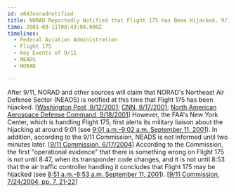 ```yaml
---
id: a843noradnotified
title: NORAD Reportedly Notified that Flight 175 Has Been Hijacked, 9/11 Commission Will Dispute This
time: 2001-09-11T08:43:00.000Z
timelines:
  - Federal Aviation Administration
  - Flight 175
  - Key Events of 9/11
  - NEADS
  - NORAD

---
```


After 9/11, NORAD and other sources will claim that NORAD's Northeast Air Defense Sector (NEADS) is notified at this time that Flight 175 has been hijacked. [[Washington Post, 9/12/2001][1]; [CNN, 9/17/2001][2]; [North American Aerospace Defense Command, 9/18/2001][3]] However, the FAA's New York Center, which is handling Flight 175, first alerts its military liaison about the hijacking at around 9:01 (see [9:01 a.m.-9:02 a.m. September 11, 2001][7]). In addition, according to the 9/11 Commission, NEADS is not informed until two minutes later. [[9/11 Commission, 6/17/2004][4]] According to the Commission, the first "operational evidence" that there is something wrong on Flight 175 is not until 8:47, when its transponder code changes, and it is not until 8:53 that the air traffic controller handling it concludes that Flight 175 may be hijacked (see [8:51 a.m.-8:53 a.m. September 11, 2001][6]). [[9/11 Commission, 7/24/2004, pp. 7, 21-22][5]]

[1]: https://www.washingtonpost.com/wp-srv/nation/articles/timeline.html
[2]: http://www.cnn.com/2001/US/09/16/inv.hijack.warning/
[3]: https://web.archive.org/web/20030809155434/http:/www.norad.mil/index.cfm?fuseaction=home.news_rel_09_18_01
[4]: https://web.archive.org/web/20150503100930/http://www.nbcnews.com/id/5233007
[5]: https://web.archive.org/web/20041020144854/http://www.decloah.com/mirrors/9-11/911_Report.txt
[6]: /timeline/#a851controllerdeclares
[7]: /timeline/#a901newyorkliaison
